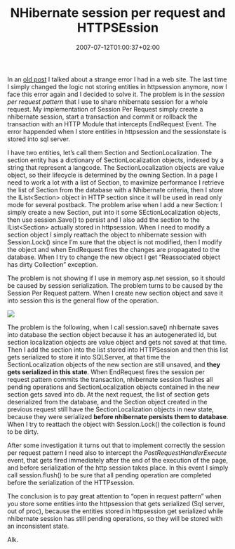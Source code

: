 ﻿---
title: "NHibernate session per request and HTTPSEssion"
description: ""
date: 2007-07-12T01:00:37+02:00
draft: false
tags: [Nhibernate]
categories: [Nhibernate]
---
In an [old post](http://www.nablasoft.com/Alkampfer/?p=13) I talked about a strange error I had in a web  site. The last time I simply changed the logic not storing entities in httpsession anymore, now I face this error again and I decided to solve it. The problem is in the *session per request pattern* that I use to share nhibernate session for a whole request. My implementation of Session Per Request simply create a nhibernate session, start a transaction and commit or rollback the transaction with an HTTP Module that intercepts EndRequest Event. The error happended when I store entities in httpsession and the sessionstate is stored into sql server.

I have two entities, let’s call them Section and SectionLocalization. The section entity has a dictionary of SectionLocalization objects, indexed by a string that represent a langcode. The SectionLocalization objects are value object, so their lifecycle is determined by the owning Section. In a page I need to work a lot with a list of Section, to maximize performance I retrieve the list of Section from the database with a Nhibernate criteria, then I store the IList&lt;Section&gt; object in HTTP section since it will be used in read only mode for several postback. The problem arise when I add a new Section: I simply create a new Section, put into it some SEctionLocalization objects, then use session.Save() to persist and I also add the section to the IList&lt;Section&gt; actually stored in httpsession. When I need to modify a section object I simply reattach the object to nhibernate session with Session.Lock() since I’m sure that the object is not modified, then I modify the object and when EndRequest fires the changes are propagated to the database. When I try to change the new object I get “Reassociated object has dirty Collection” exception.

The problem is not showing if I use in memory asp.net session, so it should be caused by session serialization. The problem turns to be caused by the Session Per Request pattern. When I create new section object and save it into session this is the general flow of the operation.

![](http://www.nablasoft.com/Alkampfer/wp-content/uploads/2007/07/071207-0853-nhibernates12.png)

The problem is the following, when I call session.save() nhibernate saves into database the section object because it has an autogenerated id, but section localization objects are value object and gets not saved at that time. Then I add the section into the list stored into HTTPSession and then this list gets serialized to store it into SQLServer, at that time the SectionLocalization objects of the new section are still unsaved, and  **they gets serialized in this state**. When EndRequest fires the session per request pattern commits the transaction, nhibernate session flushes all pending operations and SectionLocalization objects contained in the new section gets saved into db. At the next request, the list of section gets deserialized from the database, and the Section object created in the previous request still have the SectionLocalization objects in new state, because they were serialized  **before nhibernate persists them to database**. When I try to reattach the object with Session.Lock() the collection is found to be dirty.

After some investigation it turns out that to implement correctly the session per request pattern I need also to intercept the *PostRequestHandlerExecute* event, that gets fired immediately after the end of the execution of the page, and before serialization of the http session takes place. In this event I simply call session.flush() to be sure that all pending operation are completed before the serialization of the HTTPsession.

The conclusion is to pay great attention to “open in request pattern” when you store some entities into the httpsession that gets serialized (Sql server, out of proc), because the entities stored in httpsession get serialized while nhibernate session has still pending operations, so they will be stored with an inconsistent state.

Alk.

